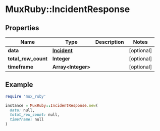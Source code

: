 # MuxRuby::IncidentResponse

## Properties

| Name | Type | Description | Notes |
| ---- | ---- | ----------- | ----- |
| **data** | [**Incident**](Incident.md) |  | [optional] |
| **total_row_count** | **Integer** |  | [optional] |
| **timeframe** | **Array&lt;Integer&gt;** |  | [optional] |

## Example

```ruby
require 'mux_ruby'

instance = MuxRuby::IncidentResponse.new(
  data: null,
  total_row_count: null,
  timeframe: null
)
```

